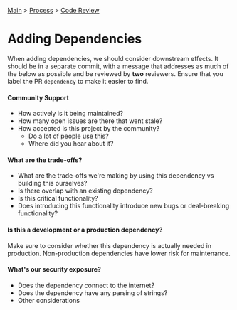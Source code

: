 [Main](../../README.md) >
[Process](../README.md) >
[Code Review](./README.md)

# Adding Dependencies

When adding dependencies, we should consider downstream effects. It should be in
a separate commit, with a message that addresses as much of the below as
possible and be reviewed by **two** reviewers. Ensure that you label the PR
`dependency` to make it easier to find.

#### Community Support

- How actively is it being maintained?
- How many open issues are there that went stale?
- How accepted is this project by the community?
  - Do a lot of people use this?
  - Where did you hear about it?

#### What are the trade-offs?

- What are the trade-offs we're making by using this dependency vs building this
  ourselves?
- Is there overlap with an existing dependency?
- Is this critical functionality?
- Does introducing this functionality introduce new bugs or deal-breaking
  functionality?

#### Is this a development or a production dependency?

Make sure to consider whether this dependency is actually needed in production.
Non-production dependencies have lower risk for maintenance.

#### What's our security exposure?

- Does the dependency connect to the internet?
- Does the dependency have any parsing of strings?
- Other considerations
